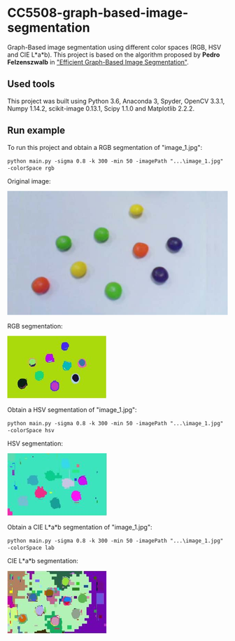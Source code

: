# CC5508-graph-based-image-segmentation
Graph-Based image segmentation using different color spaces (RGB, HSV and CIE L\*a\*b). This project is based on the algorithm proposed by **Pedro Felzenszwalb** in ["Efficient Graph-Based Image Segmentation"](https://link.springer.com/article/10.1023/B:VISI.0000022288.19776.77).  

## Used tools
This project was built using Python 3.6, Anaconda 3, Spyder, OpenCV 3.3.1, Numpy 1.14.2, scikit-image 0.13.1, Scipy 1.1.0 and Matplotlib 2.2.2.

## Run example
To run this project and obtain a RGB segmentation of "image_1.jpg":
```
python main.py -sigma 0.8 -k 300 -min 50 -imagePath "...\image_1.jpg" -colorSpace rgb
```

Original image:

![alt text](https://github.com/rodrigo-hp/CC5508-graph-based-image-segmentation/blob/master/image_1.jpg)

RGB segmentation:

![alt text](https://github.com/rodrigo-hp/CC5508-graph-based-image-segmentation/blob/master/image_1_rgb.jpg)

Obtain a HSV segmentation of "image_1.jpg":
```
python main.py -sigma 0.8 -k 300 -min 50 -imagePath "...\image_1.jpg" -colorSpace hsv
```

HSV segmentation:

![alt text](https://github.com/rodrigo-hp/CC5508-graph-based-image-segmentation/blob/master/image_1_hsv.jpg)

Obtain a CIE L\*a\*b segmentation of "image_1.jpg":
```
python main.py -sigma 0.8 -k 300 -min 50 -imagePath "...\image_1.jpg" -colorSpace lab
```

CIE L\*a\*b segmentation:

![alt text](https://github.com/rodrigo-hp/CC5508-graph-based-image-segmentation/blob/master/image_1_lab.jpg)  
